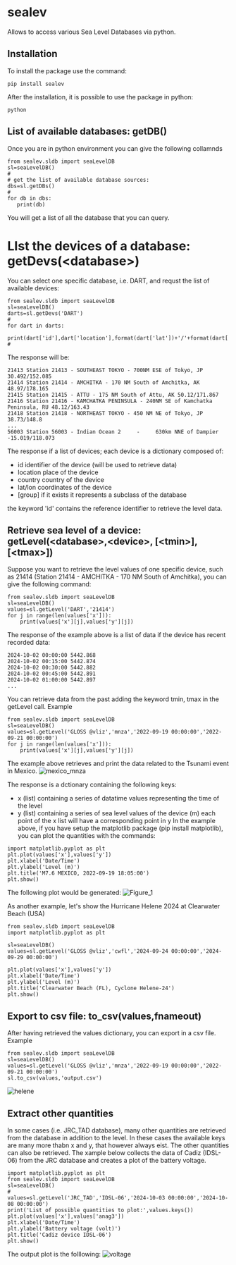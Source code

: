 # sealev
Allows to access various Sea Level Databases via python.
## Installation
To install the package use the command:     
```
pip install sealev
```
After the installation, it is possible to use the package in python:
```
python
```
## List of available databases: getDB()
Once you are in python environment you can give the following collamnds
```
from sealev.sldb import seaLevelDB
sl=seaLevelDB()
#
# get the list of available database sources:
dbs=sl.getDBs()
#
for db in dbs:
   print(db)
```
You will get a list of all the database that you can query.
# LIst the devices of a database: getDevs(\<database\>)

You can select one specific database, i.e. DART, and requst the list of available devices:
```
from sealev.sldb import seaLevelDB
sl=seaLevelDB()
darts=sl.getDevs('DART')
#
for dart in darts:
    print(dart['id'],dart['location'],format(dart['lat'])+'/'+format(dart['lon']))
#
```
The response will be:
```
21413 Station 21413 - SOUTHEAST TOKYO - 700NM ESE of Tokyo, JP 30.492/152.085
21414 Station 21414 - AMCHITKA - 170 NM South of Amchitka, AK 48.97/178.165
21415 Station 21415 - ATTU - 175 NM South of Attu, AK 50.12/171.867
21416 Station 21416 - KAMCHATKA PENINSULA - 240NM SE of Kamchatka Peninsula, RU 48.12/163.43
21418 Station 21418 - NORTHEAST TOKYO - 450 NM NE of Tokyo, JP 38.73/148.8
...
56003 Station 56003 - Indian Ocean 2     -     630km NNE of Dampier -15.019/118.073

```

The response if a list of devices; each device is a dictionary composed of:
- id   identifier of the device (will be used to retrieve data)
- location   place of the device
- country   country of the device
- lat/lon   coordinates of the device
- [group]   if it exists it represents a subclass of the database

the keyword 'id' contains the reference identifier to retrieve the level data.
## Retrieve sea level of a device: getLevel(\<database\>,\<device\>, \[\<tmin\>\],\[\<tmax\>\])
Suppose you want to retrieve the level values of one specific device, such as 21414 (Station 21414 - AMCHITKA - 170 NM South of Amchitka), you can give the following command:
```
from sealev.sldb import seaLevelDB
sl=seaLevelDB()
values=sl.getLevel('DART','21414')
for j in range(len(values['x'])):
    print(values['x'][j],values['y'][j])
```
The response of the example above is a list of data if the device has recent recorded data:
```
2024-10-02 00:00:00 5442.868
2024-10-02 00:15:00 5442.874
2024-10-02 00:30:00 5442.882
2024-10-02 00:45:00 5442.891
2024-10-02 01:00:00 5442.897
...
```
You can retrieve data from the past adding the keyword tmin, tmax in the getLevel call. Example
```
from sealev.sldb import seaLevelDB
sl=seaLevelDB()
values=sl.getLevel('GLOSS @vliz','mnza','2022-09-19 00:00:00','2022-09-21 00:00:00')
for j in range(len(values['x'])):
    print(values['x'][j],values['y'][j])
```
The example above retrieves and print the data related to the Tsunami event in Mexico.
![mexico_mnza](https://github.com/user-attachments/assets/a39715ed-7fb7-4e30-a16f-fccd189e6c83)

The response is a dctionary containing the following keys:
-   x   (list) containing a series of datatime values representing the time of the level
-   y   (list) containing a series of sea level values of the device (m)
each point of the x list will have a corresponding point in y
In the example above, if you have setup the matplotlib package (pip install matplotlib), you can plot the quantities with the commands:
  
```
import matplotlib.pyplot as plt
plt.plot(values['x'],values['y'])
plt.xlabel('Date/Time')
plt.ylabel('Level (m)')
plt.title('M7.6 MEXICO, 2022-09-19 18:05:00')
plt.show()
```
The following plot would be generated:
![Figure_1](https://github.com/user-attachments/assets/1e22fe49-07ce-454c-b1c9-f360a580d3e1)

As another example, let's show the Hurricane Helene 2024 at Clearwater Beach (USA)
```
from sealev.sldb import seaLevelDB
import matplotlib.pyplot as plt

sl=seaLevelDB()
values=sl.getLevel('GLOSS @vliz','cwfl','2024-09-24 00:00:00','2024-09-29 00:00:00')

plt.plot(values['x'],values['y'])
plt.xlabel('Date/Time')
plt.ylabel('Level (m)')
plt.title('Clearwater Beach (FL), Cyclone Helene-24')
plt.show()
```

##  Export to csv file:  to_csv(values,fnameout)
After having retrieved the values dictionary, you can export in a csv file.  Example

```
from sealev.sldb import seaLevelDB
sl=seaLevelDB()
values=sl.getLevel('GLOSS @vliz','mnza','2022-09-19 00:00:00','2022-09-21 00:00:00')
sl.to_csv(values,'output.csv')
```
![helene](https://github.com/user-attachments/assets/be44627b-a0c1-492b-a0a1-ca90463c7b2c)

## Extract other quantities
In some cases (i.e. JRC_TAD database), many other quantities are retrieved from the database in addition to the level.  In these cases the available keys are many more thabn x and y, that however always eist.  The other quantities can also be retrieved.
The xample below collects the data of Cadiz (IDSL-06) from the JRC database and creates a plot of the battery voltage.
```
import matplotlib.pyplot as plt
from sealev.sldb import seaLevelDB
sl=seaLevelDB()
#
values=sl.getLevel('JRC_TAD','IDSL-06','2024-10-03 00:00:00','2024-10-08 00:00:00')
print('List of possible quantities to plot:',values.keys())
plt.plot(values['x'],values['anag3'])
plt.xlabel('Date/Time')
plt.ylabel('Battery voltage (volt)')
plt.title('Cadiz device IDSL-06')
plt.show()
```
The output plot is the folllowing:
![voltage](https://github.com/user-attachments/assets/ded5d7ed-0fcf-46cc-bc52-25d12bcc80e3)
